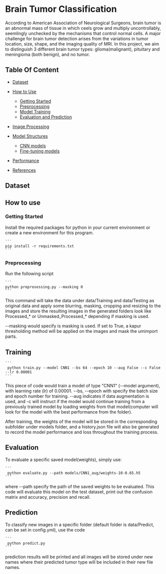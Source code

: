 
# Brain Tumor Classification

According to American Association of Neurological Surgeons, brain tumor is an abnormal mass of tissue in which ceels grow and multiply uncontrollably, seemlingly unchecked by the mechanisms that control normal cells. A major challenge for brain tumor detection arises from the variations in tumor location, size, shape, and the imaging quality of MRI. 
In this project, we aim to distinguish 3 different brain tumor types: glioma(malignant), pituitary and meningioma (both benign), and no tumor.  

## Table Of Content

- [Dataset](#dataset)

- [How to Use](#how-to-use)
    - [Getting Started](#getting-started)
    - [Preprocessing](#security)
    - [Model Training](#security)
    - [Evaluation and Prediction](#security)
- [Image Processing](#page-setup)


- [Model Structures](#model-structure)
    - [CNN models](#cnn-model)
    - [Fine-tuning models](#cnn-model)    
- [Performance](#performance)


- [References](#References)


## Dataset


## How to use
### Getting Started

Install the required packages for python in your current environment or create a new environment for this program.

    ```
    pip install -r requirements.txt
    ```


### Preprocessing

Run the following script

    ```
    python preprosessing.py --masking 0
    ```

This command will take the data under data/Training and data/Testing as original data and apply some blurring, masking, cropping and resizing to the images and store the resulting images in the generated folders look like Processed_* or Unmasked_Processed_* depending if masking is used. 

--masking would specify is masking is used. If set to True, a kapur thresholding method will be applied on the images and mask the umimport parts.


## Training

    ```
     python train.py --model CNN1 --bs 64 --epoch 10 --aug False --c False --lr 0.00001
    ```
This piece of code would train a model of type "CNN1" (--model argument), with learning rate (lr) of 0.00001. --bs, --epoch with specify the batch size and epoch number for training. --aug indicates if data augmentation is used, and -c will instruct if the model would continue training from a previously trained model by loading weights from that model(computer will look for the model with the best performance from the folder).

After training, the weights of the model will be stored in the corresponding subfolder under models folder, and a history.json file will also be generated to record the model performance and loss throughout the training process.


## Evaluation

To evaluate a specific saved model(weights), simply use:

    ```
     python evaluate.py --path models/CNN1_aug/weights-10-0.65.h5
    ```

where --path specify the path of the saved weights to be evaluated. This code will evaluate this model on the test dataset, print out the confusion matrix and accuracy, precision and recall.

## Prediction

To classify new images in a specific folder (default folder is data/Predict, can be set in config.yml), use the code

    ```
     python predict.py
    ```

prediction results will be printed and all images will be stored under new names where their predicted tumor type will be included in their new file names.

